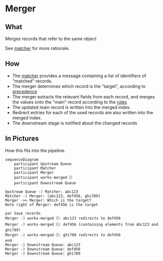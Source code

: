 # Merger

## What

Merges records that refer to the same object

See [matcher](../matcher/README.md) for more rationale.

## How

* The [matcher](../matcher/README.md) provides a message containing a list of identifiers
  of "matched" records.
* The merger determines which record is the "target", according to [precedence](
  src/main/scala/weco/pipeline/merger/rules/TargetPrecedence.scala)
* The merger extracts the relevant fields from each record, and merges the values onto the "main" record according to
  the [rules](src/main/scala/weco/pipeline/merger/rules)
* The updated main record is written into the merged index.
* Redirect entries for each of the used records are also written into the merged index.
* The downstream stage is notified about the changed records

## In Pictures

How this fits into the pipeline.

```mermaid
sequenceDiagram
    participant Upstream Queue
    participant Matcher
    participant Merger
    participant works-merged 🗄
    participant Downstream Queue

Upstream Queue -) Matcher: abc123
Matcher -) Merger: [abc123, def456, ghi789]
Merger ->> Merger: Which is the target?
Note right of Merger: def456 is the target

par Save records
Merger -) works-merged 🗄: abc123 redirects to def456
Merger -) works-merged 🗄: def456 (containing elements from abc123 and ghi789)
Merger -) works-merged 🗄: ghi789 redirects to def456
end
Merger -) Downstream Queue: abc123
Merger -) Downstream Queue: def456
Merger -) Downstream Queue: ghi789

```
